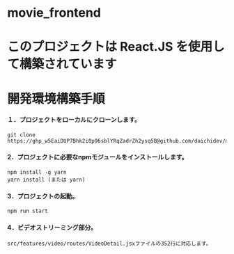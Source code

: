 # movie_frontend

# このプロジェクトは React.JS を使用して構築されています

# 開発環境構築手順

#### １．プロジェクトをローカルにクローンします。
```
git clone https://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@github.com/daichidev/movie_frontend.git
```
#### 2．プロジェクトに必要なnpmモジュールをインストールします。
```
npm install -g yarn
yarn install (または yarn)
```
#### 3．プロジェクトの起動。
```
npm run start
```
#### 4．ビデオストリーミング部分。
```
src/features/video/routes/VideoDetail.jsxファイルの352行に対応します。
```
